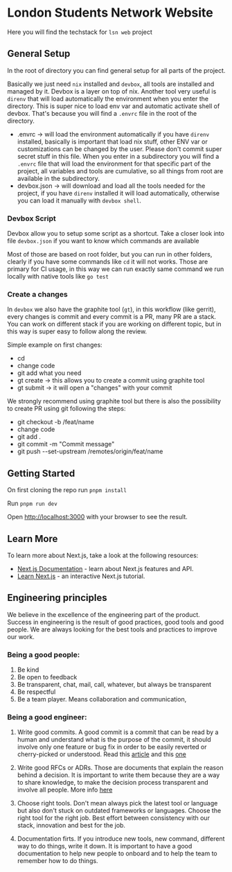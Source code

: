 # London Students Network Website
Here you will find the techstack for  `lsn web` project

## General Setup 

In the root of directory you can find general setup for all parts of the project.

Basically we just need `nix` installed and `devbox`, all tools are installed and managed by it. Devbox is a layer on top of nix.
Another tool very useful is `direnv` that will load automatically the environment when you enter the directory. This is super nice to load env var and automatic activate shell of devbox.
That's because you will find a `.envrc` file in the root of the directory.

- .envrc -> will load the environment automatically if you have `direnv` installed, basically is important that load nix
stuff, other ENV var or customizations can be changed by the user. Please don't commit super secret stuff in this file.
When you enter in a subdirectory you will find a `.envrc` file that will load the environment for that specific part of the project,
all variables and tools are cumulative, so all things from root are available in the subdirectory.
- devbox.json -> will download and load all the tools needed for the project, if you have `direnv` installed it will load automatically,
otherwise you can load it manually with `devbox shell`.

### Devbox Script

Devbox allow you to setup some script as a shortcut.
Take a closer look into file `devbox.json` if you want to know which commands are available

Most of those are based on root folder, but you can run in other folders, clearly if you have some commands like `cd` it will not works. Those are primary for CI usage, in this way we can run exactly same command we run locally with native tools like `go test`

### Create a changes

In `devbox` we also have the graphite tool (`gt`), in this workflow (like gerrit), every changes is commit and every commit is a PR, many PR are a stack.
You can work on different stack if you are working on different topic, but in this way is super easy to follow along the review.

Simple example on first changes:
- cd <folder>
- change code
- git add what you need
- gt create -> this allows you to create a commit using graphite tool
- gt submit -> it will open a "changes" with your commit

We strongly recommend using graphite tool but there is also the possibility to create PR using git following the steps:
- git checkout -b /feat/name
- change code 
- git add . 
- git commit -m "Commit message"
- git push --set-upstream /remotes/origin/feat/name

## Getting Started

On first cloning the repo run `pnpm install`

Run `pnpm run dev`

Open [http://localhost:3000](http://localhost:3000) with your browser to see the result.


## Learn More

To learn more about Next.js, take a look at the following resources:

- [Next.js Documentation](https://nextjs.org/docs) - learn about Next.js features and API.
- [Learn Next.js](https://nextjs.org/learn) - an interactive Next.js tutorial.

## Engineering principles

We believe in the excellence of the engineering part of the product. Success in engineering is the result of good practices, good tools and good people. We are always looking for the best tools and practices to improve our work.

### Being a good people:

1. Be kind
2. Be open to feedback
3. Be transparent, chat, mail, call, whatever, but always be transparent
4. Be respectful
5. Be a team player. Means collaboration and communication,

### Being a good engineer:

1. Write good commits. A good commit is a commit that can be read by a human and understand what is the purpose of the commit, it should involve only one feature or bug fix in order to be easily reverted or cherry-picked or understood. Read this [article](https://chris.beams.io/posts/git-commit/) and this [one](https://www.develer.com/en/blog/git-come-scrivere-commits-e-perche/)

2. Write good RFCs or ADRs. Those are documents that explain the reason behind a decision. It is important to write them because they are a way to share knowledge, to make the decision process transparent and involve all people. More info [here](https://adr.github.io/)

3. Choose right tools. Don't mean always pick the latest tool or language but also don't stuck on outdated frameworks or languages. Choose the right tool for the right job. Best effort between consistency with our stack, innovation and best for the job.

4. Documentation firts. If you introduce new tools, new command, different way to do things, write it down. It is important to have a good documentation to help new people to onboard and to help the team to remember how to do things.
